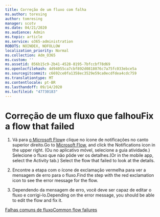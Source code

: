 ```yaml
---
title: Correção de um fluxo com falha
ms.author: toresing
author: tomresing
manager: scotv
ms.date: 04/21/2020
ms.audience: Admin
ms.topic: article
ms.service: o365-administration
ROBOTS: NOINDEX, NOFOLLOW
localization_priority: Normal
ms.collection: Adm_O365
ms.custom: ''
ms.assetid: 856b15c9-2b41-4528-8195-7bfccbf78d69
ms.openlocfilehash: 4d94055ca7cbf892d0818076c7a75fc033ebce5a
ms.sourcegitcommit: c6692ce0fa1358ec3529e59ca0ecdfdea4cdc759
ms.translationtype: MT
ms.contentlocale: pt-BR
ms.lasthandoff: 09/14/2020
ms.locfileid: "47730183"
---
```

# <a name="fix-a-flow-that-failed"></a><span data-ttu-id="483c3-102">Correção de um fluxo que falhou</span><span class="sxs-lookup"><span data-stu-id="483c3-102">Fix a flow that failed</span></span>

1. <span data-ttu-id="483c3-103">Vá para [o Microsoft Flow](https://flow.microsoft.com/)e clique no ícone de notificações no canto superior direito.</span><span class="sxs-lookup"><span data-stu-id="483c3-103">Go to [Microsoft Flow](https://flow.microsoft.com/), and click the Notifications icon in the upper right.</span></span> <span data-ttu-id="483c3-104">(Ou no aplicativo móvel, selecione a guia atividade.) Selecione o fluxo que não pôde ver os detalhes.</span><span class="sxs-lookup"><span data-stu-id="483c3-104">(Or in the mobile app, select the Activity tab.) Select the flow that failed to look at the details.</span></span>
    
2. <span data-ttu-id="483c3-105">Encontre a etapa com o ícone de exclamação vermelha para ver a mensagem de erro para o fluxo.</span><span class="sxs-lookup"><span data-stu-id="483c3-105">Find the step with the red exclamation icon to see the error message for the flow.</span></span>
    
3. <span data-ttu-id="483c3-106">Dependendo da mensagem de erro, você deve ser capaz de editar o fluxo e corrigi-lo.</span><span class="sxs-lookup"><span data-stu-id="483c3-106">Depending on the error message, you should be able to edit the flow and fix it.</span></span> 
    
[<span data-ttu-id="483c3-107">Falhas comuns de fluxo</span><span class="sxs-lookup"><span data-stu-id="483c3-107">Common flow failures</span></span>](https://go.microsoft.com/fwlink/?linkid=872110)
  

